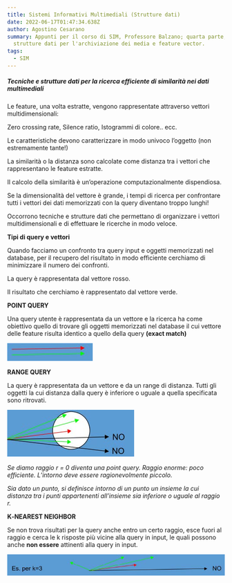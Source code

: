 ```yaml
---
title: Sistemi Informativi Multimediali (Strutture dati)
date: 2022-06-17T01:47:34.638Z
author: Agostino Cesarano
summary: Appunti per il corso di SIM, Professore Balzano; quarta parte,
  strutture dati per l'archiviazione dei media e feature vector.
tags:
  - SIM
---
```

##### Tecniche e strutture dati per la ricerca efficiente di similarità nei dati multimediali

Le feature, una volta estratte, vengono rappresentate attraverso vettori multidimensionali:

Zero crossing rate, Silence ratio, Istogrammi di colore.. ecc.

Le caratteristiche devono caratterizzare in modo univoco l’oggetto (non estremamente tante!)

La similarità o la distanza sono calcolate come distanza tra i vettori che rappresentano le feature estratte.

Il calcolo della similarità è un’operazione computazionalmente dispendiosa.

Se la dimensionalità del vettore è grande, i tempi di ricerca per confrontare tutti i vettori dei dati
memorizzati con la query diventano troppo lunghi!


Occorrono tecniche e strutture dati che permettano di organizzare i vettori multidimensionali e di
effettuare le ricerche in modo veloce.


**Tipi di query e vettori**

Quando facciamo un confronto tra query input e oggetti memorizzati nel database, per il recupero del risultato in modo efficiente cerchiamo di minimizzare il numero dei confronti.

La query è rappresentata dal vettore rosso.

Il risultato che cerchiamo è rappresentato dal vettore verde.

**POINT QUERY**

Una query utente è rappresentata da un vettore e la ricerca ha come obiettivo quello di trovare gli oggetti memorizzati nel database il cui vettore delle feature risulta identico a quello della query **(exact match)**

![Point query](/static/img/point-query.jpg "Point query")

**RANGE QUERY**

La query è rappresentata da un vettore e da un range di distanza. Tutti gli oggetti la cui distanza dalla query è inferiore o uguale a quella specificata sono ritrovati.

![Range query](/static/img/range-query.jpg "Range query")

*Se diamo raggio r = 0 diventa una point query. Raggio enorme: poco
efficiente. L’intorno deve essere ragionevolmente piccolo.*

*Sia dato un punto, si definisce intorno di un punto un insieme la cui distanza tra i punti appartenenti all’insieme sia inferiore o uguale al raggio r.*

**K‐NEAREST NEIGHBOR**

Se non trova risultati per la query anche entro un certo raggio,
esce fuori al raggio e cerca le k risposte più vicine alla query in input, le quali possono anche **non
essere** attinenti alla query in input.

![K-nearest query](/static/img/k-nearest-query.jpg "k-nearest query")